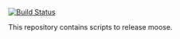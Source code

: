 [![Build Status](https://travis-ci.org/BhallaLab/ReleaseScripts.svg?branch=master)](https://travis-ci.org/BhallaLab/ReleaseScripts)

This repository contains scripts to release moose.
